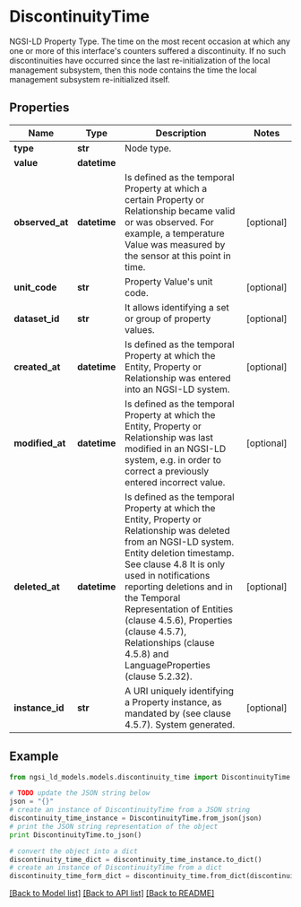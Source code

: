 # DiscontinuityTime

NGSI-LD Property Type. The time on the most recent occasion at which any one or more of this interface's counters suffered a discontinuity.  If no such discontinuities have occurred since the last re-initialization of the local management subsystem, then this node contains the time the local management subsystem re-initialized itself. 

## Properties
Name | Type | Description | Notes
------------ | ------------- | ------------- | -------------
**type** | **str** | Node type.  | 
**value** | **datetime** |  | 
**observed_at** | **datetime** | Is defined as the temporal Property at which a certain Property or Relationship became valid or was observed. For example, a temperature Value was measured by the sensor at this point in time.  | [optional] 
**unit_code** | **str** | Property Value&#39;s unit code.  | [optional] 
**dataset_id** | **str** | It allows identifying a set or group of property values.  | [optional] 
**created_at** | **datetime** | Is defined as the temporal Property at which the Entity, Property or Relationship was entered into an NGSI-LD system.  | [optional] 
**modified_at** | **datetime** | Is defined as the temporal Property at which the Entity, Property or Relationship was last modified in an NGSI-LD system, e.g. in order to correct a previously entered incorrect value.  | [optional] 
**deleted_at** | **datetime** | Is defined as the temporal Property at which the Entity, Property or Relationship was deleted from an NGSI-LD system.  Entity deletion timestamp. See clause 4.8 It is only used in notifications reporting deletions and in the Temporal Representation of Entities (clause 4.5.6), Properties (clause 4.5.7), Relationships (clause 4.5.8) and LanguageProperties (clause 5.2.32).  | [optional] 
**instance_id** | **str** | A URI uniquely identifying a Property instance, as mandated by (see clause 4.5.7). System generated.  | [optional] 

## Example

```python
from ngsi_ld_models.models.discontinuity_time import DiscontinuityTime

# TODO update the JSON string below
json = "{}"
# create an instance of DiscontinuityTime from a JSON string
discontinuity_time_instance = DiscontinuityTime.from_json(json)
# print the JSON string representation of the object
print DiscontinuityTime.to_json()

# convert the object into a dict
discontinuity_time_dict = discontinuity_time_instance.to_dict()
# create an instance of DiscontinuityTime from a dict
discontinuity_time_form_dict = discontinuity_time.from_dict(discontinuity_time_dict)
```
[[Back to Model list]](../README.md#documentation-for-models) [[Back to API list]](../README.md#documentation-for-api-endpoints) [[Back to README]](../README.md)


